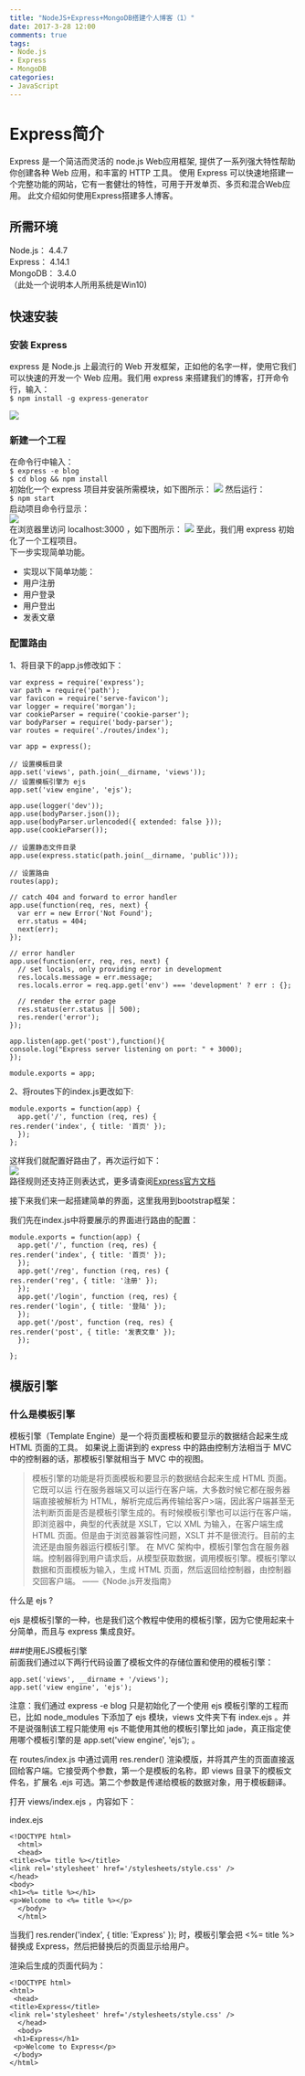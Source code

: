 ```yaml
---
title: "NodeJS+Express+MongoDB搭建个人博客（1）"
date: 2017-3-28 12:00
comments: true
tags: 
- Node.js
- Express 
- MongoDB
categories: 
- JavaScript 
---
```



# Express简介
Express 是一个简洁而灵活的 node.js Web应用框架, 提供了一系列强大特性帮助你创建各种 Web 应用，和丰富的 HTTP 工具。
使用 Express 可以快速地搭建一个完整功能的网站，它有一套健壮的特性，可用于开发单页、多页和混合Web应用。
  此文介绍如何使用Express搭建多人博客。
## 所需环境
Node.js： 4.4.7  
Express： 4.14.1  
MongoDB： 3.4.0   
 （此处一个说明本人所用系统是Win10)
## 快速安装  
### 安装 Express
express 是 Node.js 上最流行的 Web 开发框架，正如他的名字一样，使用它我们可以快速的开发一个 Web 应用。我们用 express 来搭建我们的博客，打开命令行，输入：  
`$ npm install -g express-generator `  
 
![](/images/2017-02-28-1.png)
### 新建一个工程
在命令行中输入：  
`$ express -e blog`  
`$ cd blog && npm install`  
初始化一个 express 项目并安装所需模块，如下图所示：
![](/images/2017-02-28-2.png)
然后运行：  
`$ npm start`  
启动项目命令行显示：  
![](/images/2017-02-28-3.png)  
在浏览器里访问  localhost:3000 ，如下图所示：
![](/images/2017-02-28-4.png)
至此，我们用 express 初始化了一个工程项目。  
下一步实现简单功能。  
- 实现以下简单功能：
 - 用户注册
 - 用户登录
 - 用户登出
 - 发表文章   
 
### 配置路由
1、将目录下的app.js修改如下： 

    var express = require('express');
    var path = require('path');
    var favicon = require('serve-favicon');
    var logger = require('morgan');
    var cookieParser = require('cookie-parser');
    var bodyParser = require('body-parser');
    var routes = require('./routes/index');
    
    var app = express();
    
    // 设置模板目录
    app.set('views', path.join(__dirname, 'views'));
    // 设置模板引擎为 ejs
    app.set('view engine', 'ejs');
    
    app.use(logger('dev'));
    app.use(bodyParser.json());
    app.use(bodyParser.urlencoded({ extended: false }));
    app.use(cookieParser());
    
    // 设置静态文件目录
    app.use(express.static(path.join(__dirname, 'public')));
    
    // 设置路由
    routes(app);
    
    // catch 404 and forward to error handler
    app.use(function(req, res, next) {
      var err = new Error('Not Found');
      err.status = 404;
      next(err);
    });
    
    // error handler
    app.use(function(err, req, res, next) {
      // set locals, only providing error in development
      res.locals.message = err.message;
      res.locals.error = req.app.get('env') === 'development' ? err : {};
    
      // render the error page
      res.status(err.status || 500);
      res.render('error');
    });
    
    app.listen(app.get('post'),function(){
    console.log("Express server listening on port: " + 3000);
    });
    
    module.exports = app;

2、将routes下的index.js更改如下:  

    module.exports = function(app) {
      app.get('/', function (req, res) {
    res.render('index', { title: '首页' });
      });
    };
这样我们就配置好路由了，再次运行如下：  
![](/images/2017-02-28-5.png)  
路径规则还支持正则表达式，更多请查阅<a href="http://www.expressjs.com.cn/">Express官方文档</a>  

接下来我们来一起搭建简单的界面，这里我用到bootstrap框架：

我们先在index.js中将要展示的界面进行路由的配置：
    
    module.exports = function(app) {
      app.get('/', function (req, res) {
    res.render('index', { title: '首页' });
      });
      app.get('/reg', function (req, res) {
    res.render('reg', { title: '注册' });
      });
      app.get('/login', function (req, res) {
    res.render('login', { title: '登陆' });
      });
      app.get('/post', function (req, res) {
    res.render('post', { title: '发表文章' });
      });
    
    };

## 模版引擎
### 什么是模板引擎  
模板引擎（Template Engine）是一个将页面模板和要显示的数据结合起来生成 HTML 页面的工具。 如果说上面讲到的 express 中的路由控制方法相当于 MVC 中的控制器的话，那模板引擎就相当于 MVC 中的视图。  
>模板引擎的功能是将页面模板和要显示的数据结合起来生成 HTML 页面。它既可以运 行在服务器端又可以运行在客户端，大多数时候它都在服务器端直接被解析为 HTML，解析完成后再传输给客户>端，因此客户端甚至无法判断页面是否是模板引擎生成的。有时候模板引擎也可以运行在客户端，即浏览器中，典型的代表就是 XSLT，它以 XML 为输入，在客户端生成 HTML 页面。但是由于浏览器兼容性问题，XSLT 并不是很流行。目前的主流还是由服务器运行模板引擎。 在 MVC 架构中，模板引擎包含在服务器端。控制器得到用户请求后，从模型获取数据，调用模板引擎。模板引擎以数据和页面模板为输入，生成 HTML 页面，然后返回给控制器，由控制器交回客户端。 ——《Node.js开发指南》  

什么是 ejs ?   
 
ejs 是模板引擎的一种，也是我们这个教程中使用的模板引擎，因为它使用起来十分简单，而且与 express 集成良好。  

###使用EJS模板引擎  
前面我们通过以下两行代码设置了模板文件的存储位置和使用的模板引擎：

    app.set('views', __dirname + '/views');
    app.set('view engine', 'ejs');  
注意：我们通过 express -e blog 只是初始化了一个使用 ejs 模板引擎的工程而已，比如 node_modules 下添加了 ejs 模块，views 文件夹下有 index.ejs 。并不是说强制该工程只能使用 ejs 不能使用其他的模板引擎比如 jade，真正指定使用哪个模板引擎的是 app.set('view engine', 'ejs'); 。  

在 routes/index.js 中通过调用 res.render() 渲染模版，并将其产生的页面直接返回给客户端。它接受两个参数，第一个是模板的名称，即 views 目录下的模板文件名，扩展名 .ejs 可选。第二个参数是传递给模板的数据对象，用于模板翻译。  

打开 views/index.ejs ，内容如下：

index.ejs  

    <!DOCTYPE html>
      <html>
      <head>
    <title><%= title %></title>
    <link rel='stylesheet' href='/stylesheets/style.css' />
    </head>
    <body>
    <h1><%= title %></h1>
    <p>Welcome to <%= title %></p>
      </body>
      </html>  

当我们 res.render('index', { title: 'Express' }); 时，模板引擎会把 <%= title %> 替换成 Express，然后把替换后的页面显示给用户。

渲染后生成的页面代码为：  

    <!DOCTYPE html>
    <html>
     <head>
    <title>Express</title>
    <link rel='stylesheet' href='/stylesheets/style.css' />
      </head>
      <body>
     <h1>Express</h1>
     <p>Welcome to Express</p>
     </body>
    </html> 

 

 
    

    
